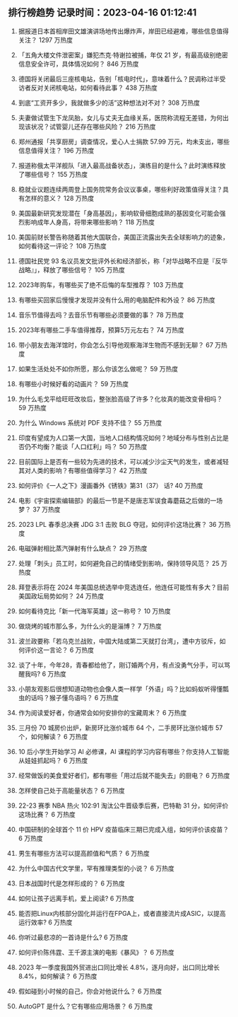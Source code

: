 
## 排行榜趋势 记录时间：2023-04-16 01:12:41
  
  1. 据报道日本首相岸田文雄演讲场地传出爆炸声，岸田已经避难，哪些信息值得关注？ 1297 万热度
    
  2. 「五角大楼文件泄密案」嫌犯杰克·特谢拉被捕，年仅 21 岁，有最高级别绝密信息安全许可，具体情况如何？ 846 万热度
    
  3. 德国将关闭最后三座核电站，告别「核电时代」，意味着什么？民调称过半受访者反对关闭核电站，如何看待此事？ 438 万热度
    
  4. 到底“工资开多少，我就做多少的活”这种想法对不对？ 308 万热度
    
  5. 夫妻做试管生下龙凤胎，女儿与丈夫无血缘关系，医院称流程无差错，为何出现该状况？试管婴儿还存在哪些风险？ 216 万热度
    
  6. 郑州通报「共享厨房」调查情况，爱心人士捐款 57.99 万元，均未支出，哪些信息值得关注？ 196 万热度
    
  7. 报道称俄太平洋舰队「进入最高战备状态」，演练目的是什么？此时演练释放了哪些信号？ 155 万热度
    
  8. 稳就业议题连续两周登上国务院常务会议议事桌，哪些利好政策值得关注？具有怎样的意义？ 128 万热度
    
  9. 美国最新研究发现潜在「身高基因」，影响软骨细胞成熟的基因变化可能会强烈影响成年人身高，将带来哪些影响？ 118 万热度
    
  10. 美国前财长警告称随着其他大国联合，美国正流露出失去全球影响力的迹象，如何看待这一评论？ 108 万热度
    
  11. 德国社民党 93 名议员发文批评外长和经济部长，称「对华战略不应是『反华战略』」，释放了哪些信号？ 105 万热度
    
  12. 2023年购车，有哪些买了绝不后悔的车型推荐？ 103 万热度
    
  13. 有哪些买回家后慢慢才发现并没有什么用的电脑配件和外设？ 86 万热度
    
  14. 音乐节值得去吗？去音乐节有哪些必须要做的事？ 78 万热度
    
  15. 2023年有哪些二手车值得推荐，预算5万元左右？ 74 万热度
    
  16. 带小朋友去海洋馆时，你会怎么引导他观察海洋生物而不感到无聊？ 67 万热度
    
  17. 如果生活处处不如你所愿，那么你该怎么做呢？ 59 万热度
    
  18. 有哪些小时候好看的动画片？ 59 万热度
    
  19. 为什么毛戈平给旺旺改妆后，整张脸高级了许多？化妆真的能改变骨相吗？ 59 万热度
    
  20. 为什么 Windows 系统对 PDF 支持不佳？ 55 万热度
    
  21. 印度有望成为人口第一大国，当地人口结构情况如何？地域分布与性别占比是否仍不均衡？能谈「人口红利」吗？ 50 万热度
    
  22. 目前国际上是否有一些较为先进的技术，可以减少沙尘天气的发生，或者减轻其对人类的影响？有哪些值得学习？ 42 万热度
    
  23. 如何评价《一人之下》漫画番外《锈铁》第31（37） 话? 40 万热度
    
  24. 电影《宇宙探索编辑部》的最后一节是不是唐志军误食毒蘑菇之后做的一场梦？ 37 万热度
    
  25. 2023 LPL 春季总决赛 JDG 3:1 击败 BLG 夺冠，如何评价这场比赛？ 36 万热度
    
  26. 电磁弹射相比蒸汽弹射有什么缺点？ 29 万热度
    
  27. 处理「刺头」员工时，如何避免自己的情绪受到影响，保持领导风范？ 25 万热度
    
  28. 拜登表示将在 2024 年美国总统选举中竞选连任，他连任可能性有多大？目前美国政坛局势如何？ 24 万热度
    
  29. 如何看待克比「新一代海军英雄」这一称号？ 10 万热度
    
  30. 做烧烤的城市那么多，为什么火的是淄博？ 7 万热度
    
  31. 波兰政要称「若乌克兰战败，中国大陆或第二天就打台湾」，遭中方驳斥，如何评价这一言论？ 6 万热度
    
  32. 谈了十年，今年28，青春都给他了，刚订婚两个月，有点没勇气分手，可以骂醒我吗? 6 万热度
    
  33. 小朋友观影后很想知道动物也会像人类一样学「外语」吗？比如蚂蚁听得懂瓢虫的话吗？猴子懂鸟语吗？ 6 万热度
    
  34. 作为阅读爱好者，你通常会如何安排你的宝藏周末？ 6 万热度
    
  35. 三月份 70 城房价出炉，新房环比涨价城市 64 个，二手房环比涨价城市 57 个，如何解读？ 6 万热度
    
  36. 10 后小学生开始学习 AI 必修课，AI 课程的学习内容有哪些？你支持人工智能从娃娃抓起吗？ 6 万热度
    
  37. 经常做饭的美食爱好者们，都有哪些「用过后就不能失去」的厨电？ 6 万热度
    
  38. 怎样使自己处于高能量状态？ 6 万热度
    
  39. 22-23 赛季 NBA 热火 102:91 淘汰公牛晋级季后赛，巴特勒 31 分，如何评价这场比赛？ 6 万热度
    
  40. 中国研制的全球首个 11 价 HPV 疫苗临床三期已完成入组，如何评价该疫苗？ 6 万热度
    
  41. 男生有哪些方法可以提高颜值和气质？ 6 万热度
    
  42. 为什么中国古代文学里，罕有推理类型的小说？ 6 万热度
    
  43. 日本战国时代是怎样形成的？ 6 万热度
    
  44. 如何让孩子远离手机，爱上阅读? 6 万热度
    
  45. 能否把Linux内核部分固化并运行在FPGA上，或者直接流片成ASIC，以提高运行效率? 6 万热度
    
  46. 你听过最悲凉的一首诗是什么? 6 万热度
    
  47. 如何评价陈伟霆、王千源主演的电影《暴风》？ 6 万热度
    
  48. 2023 年一季度我国外贸进出口同比增长 4.8%，逐月向好，出口同比增长 8.4%，如何解读？ 6 万热度
    
  49. 假如碰到小时候的自己，你会对他说什么？ 6 万热度
    
  50. AutoGPT 是什么？它有哪些应用场景？ 6 万热度
    